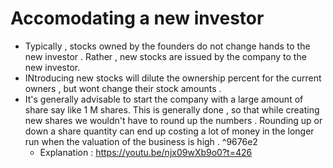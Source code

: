 # Accomodating a new investor 
- Typically , stocks owned by the founders do not change hands to the new investor . Rather , new stocks are issued by the company to the new investor. 
- INtroducing new stocks will dilute the ownership percent for the current owners , but wont change their stock amounts . 
- It's generally advisable to start the company with a large amount of share say like 1 M shares. This is generally done , so that while creating new shares we wouldn't have to round up the numbers . Rounding up or down a share quantity can end up costing a lot of money in the longer run when the valuation of the business is high .  ^9676e2
	- Explanation : https://youtu.be/njx09wXb9o0?t=426






